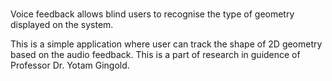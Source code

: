 # 

Voice feedback allows blind users to recognise the type of geometry displayed on the system.

This is a simple application where user can track the shape of 2D geometry based on the audio feedback. This is a part of research in guidence of Professor Dr. Yotam Gingold.
